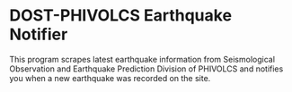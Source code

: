 # DOST-PHIVOLCS Earthquake Notifier
This program scrapes latest earthquake information from Seismological Observation and Earthquake Prediction Division of PHIVOLCS and notifies you when a new earthquake was recorded on the site.
